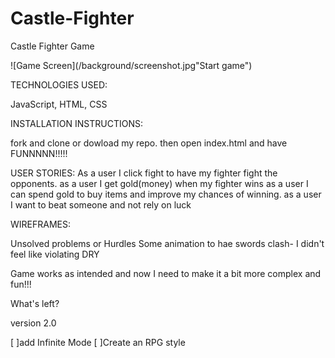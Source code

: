 # Castle-Fighter


Castle Fighter Game

![Game Screen](/background/screenshot.jpg"Start game")

TECHNOLOGIES USED:

JavaScript, HTML, CSS

INSTALLATION INSTRUCTIONS:

fork and clone or dowload my repo. then open index.html and have FUNNNNN!!!!!

USER STORIES:
As a user I click fight to have my fighter fight the opponents.
as a user I get gold(money) when my fighter wins
as a user I can spend gold to buy items and improve my chances of winning.
as a user I want to beat someone and not rely on luck


WIREFRAMES:

Unsolved problems or Hurdles
Some animation to hae swords clash- I didn't feel like violating DRY

Game works as intended and now I need to make it a bit more complex and fun!!!

What's left?

version 2.0

[ ]add Infinite Mode
[ ]Create an RPG style
